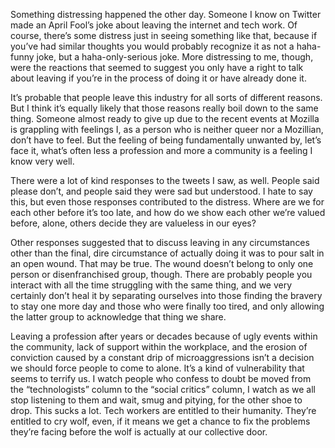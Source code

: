 

Something distressing happened the other day. Someone I know on Twitter made an April Fool’s joke about
leaving the internet and tech work. Of course, there’s some distress just in seeing something like that,
because if you’ve had similar thoughts you would probably recognize it as not a haha-funny joke, but a
haha-only-serious joke. More distressing to me, though, were the reactions that seemed to suggest you only
have a right to talk about leaving if you’re in the process of doing it or have already done it. 

It’s probable that people leave this industry for all sorts of different reasons. But I think it’s equally
likely that those reasons really boil down to the same thing. Someone almost ready to give up due to the
recent events at Mozilla is grappling with feelings I, as a person who is neither queer nor a Mozillian,
don’t have to feel. But the feeling of being fundamentally unwanted by, let’s face it, what’s often less
a profession and more a community is a feeling I know very well.

There were a lot of kind responses to the tweets I saw, as well. People said please don’t, and people said
they were sad but understood. I hate to say this, but even those responses contributed to the distress. Where
are we for each other before it’s too late, and how do we show each other we’re valued before, alone,
others decide they are valueless in our eyes?

Other responses suggested that to discuss leaving in any circumstances other than the final, dire circumstance
of actually doing it was to pour salt in an open wound. That may be true. The wound doesn’t belong to only
one person or disenfranchised group, though. There are probably people you interact with all the time
struggling with the same thing, and we very certainly don’t heal it by separating ourselves into those
finding the bravery to stay one more day and those who were finally too tired, and only allowing the latter
group to acknowledge that thing we share.

Leaving a profession after years or decades because of ugly events within the community, lack of support
within the workplace, and the erosion of conviction caused by a constant drip of microaggressions isn’t a
decision we should force people to come to alone. It’s a kind of vulnerability that seems to terrify us. I
watch people who confess to doubt be moved from the “technologists” column to the “social critics”
column, I watch as we all stop listening to them and wait, smug and pitying, for the other shoe to drop. This
sucks a lot. Tech workers are entitled to their humanity. They’re entitled to cry wolf, even, if it means we
get a chance to fix the problems they’re facing before the wolf is actually at our collective door.